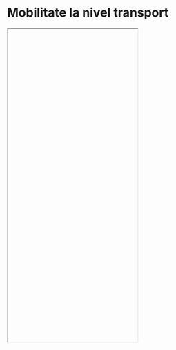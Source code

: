 # Mobilitate la nivel transport

<iframe class="is-fullwidth" height="722" marginheight="0" marginwidth="0" src="hhttps://ctipub-my.sharepoint.com/personal/dragos_niculescu_upb_ro/_layouts/15/Doc.aspx?sourcedoc={21cd718e-e996-4c7d-ab0c-ceac8fbb8d97}&amp;action=embedview&amp;wdAr=1.3333333333333333">
</iframe>


